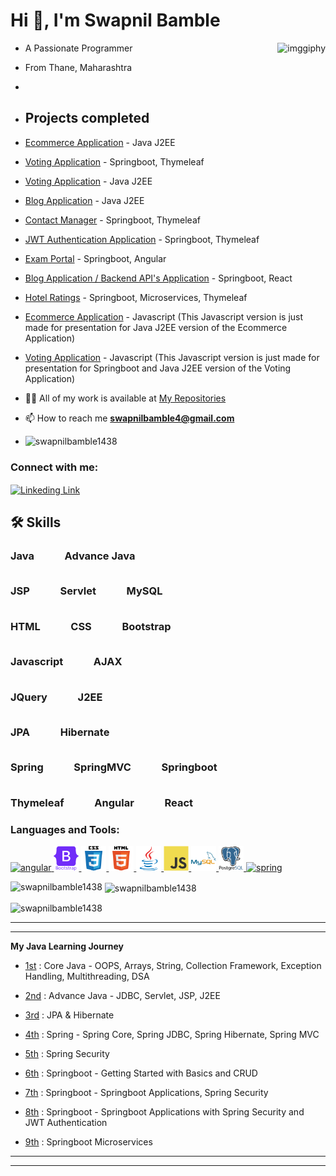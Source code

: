 

<h1>Hi 👋, I'm Swapnil Bamble</h1>                              

<img align="right"  alt="imggiphy" src="https://github.com/swapnilbamble1438/swapnilbamble1438/assets/87333390/1e27892d-7b45-49a4-88eb-0dfe6d4155a3" height="110px">

- A Passionate Programmer

- From Thane, Maharashtra

- 
- ## Projects completed 

- [Ecommerce Application](https://github.com/swapnilbamble1438/EcommerceApp) - Java J2EE

- [Voting Application](https://github.com/swapnilbamble1438/VotingApp) - Springboot, Thymeleaf

- [Voting Application](https://github.com/swapnilbamble1438/VotingAppJ2EE) - Java J2EE

- [Blog Application](https://github.com/swapnilbamble1438/GoBlog) - Java J2EE

- [Contact Manager](https://github.com/swapnilbamble1438/ContactManager) - Springboot, Thymeleaf

- [JWT Authentication Application](https://github.com/swapnilbamble1438/JWT_Authentication_with_Thymeleaf_GUI) - Springboot, Thymeleaf

-  [Exam Portal](https://github.com/swapnilbamble1438/ExamPortal) - Springboot, Angular

-  [Blog Application / Backend API's Application](https://github.com/swapnilbamble1438/BlogAppApis) - Springboot, React

- [Hotel Ratings](https://github.com/swapnilbamble1438/HotelRatings) - Springboot, Microservices, Thymeleaf

- [Ecommerce Application](https://github.com/swapnilbamble1438/EcommerceApplication) - Javascript (This Javascript version is just made for presentation for Java J2EE version of the Ecommerce Application)

- [Voting Application](https://github.com/swapnilbamble1438/VotingApplication) - Javascript (This Javascript version is just made for presentation for Springboot and Java J2EE version of the Voting Application)


- 👨‍💻 All of my work is available at [My Repositories](https://github.com/swapnilbamble1438?tab=repositories)

- 📫 How to reach me **swapnilbamble4@gmail.com**

- <p align="left"> <img src="https://komarev.com/ghpvc/?username=swapnilbamble1438&label=Profile%20views&color=0e75b6&style=flat" alt="swapnilbamble1438" /> </p>


<h3 align="left">Connect with me:</h3>
<p align="left">
<a href="https://www.linkedin.com/in/swapnil-bamble-1439951ab/" target="blank"><img align="center" src="https://raw.githubusercontent.com/rahuldkjain/github-profile-readme-generator/master/src/images/icons/Social/linked-in-alt.svg" alt="Linkeding Link" height="30" width="40" /></a>
</p>

## 🛠 Skills

<h3>  
Java &ensp;&ensp;&ensp;&ensp;&ensp; Advance Java <br><br>
  
JSP &ensp;&ensp;&ensp;&ensp;&ensp; Servlet &ensp;&ensp;&ensp;&ensp;&ensp; MySQL  <br><br> 

HTML &ensp;&ensp;&ensp;&ensp;&ensp; CSS &ensp;&ensp;&ensp;&ensp;&ensp; Bootstrap <br><br>

Javascript &ensp;&ensp;&ensp;&ensp;&ensp; AJAX  <br><br> 

JQuery &ensp;&ensp;&ensp;&ensp;&ensp; J2EE  <br><br> 

JPA &ensp;&ensp;&ensp;&ensp;&ensp; Hibernate <br><br>

Spring &ensp;&ensp;&ensp;&ensp;&ensp; SpringMVC &ensp;&ensp;&ensp;&ensp;&ensp; Springboot <br><br>

Thymeleaf  &ensp;&ensp;&ensp;&ensp;&ensp; Angular &ensp;&ensp;&ensp;&ensp;&ensp; React
</h3>


<h3 align="left">Languages and Tools:</h3>
<p align="left"> <a href="https://angular.io" target="_blank" rel="noreferrer"> <img src="https://angular.io/assets/images/logos/angular/angular.svg" alt="angular" width="40" height="40"/> </a> <a href="https://getbootstrap.com" target="_blank" rel="noreferrer"> <img src="https://raw.githubusercontent.com/devicons/devicon/master/icons/bootstrap/bootstrap-plain-wordmark.svg" alt="bootstrap" width="40" height="40"/> </a> <a href="https://www.w3schools.com/css/" target="_blank" rel="noreferrer"> <img src="https://raw.githubusercontent.com/devicons/devicon/master/icons/css3/css3-original-wordmark.svg" alt="css3" width="40" height="40"/> </a> <a href="https://www.w3.org/html/" target="_blank" rel="noreferrer"> <img src="https://raw.githubusercontent.com/devicons/devicon/master/icons/html5/html5-original-wordmark.svg" alt="html5" width="40" height="40"/> </a> <a href="https://www.java.com" target="_blank" rel="noreferrer"> <img src="https://raw.githubusercontent.com/devicons/devicon/master/icons/java/java-original.svg" alt="java" width="40" height="40"/> </a> <a href="https://developer.mozilla.org/en-US/docs/Web/JavaScript" target="_blank" rel="noreferrer"> <img src="https://raw.githubusercontent.com/devicons/devicon/master/icons/javascript/javascript-original.svg" alt="javascript" width="40" height="40"/> </a> <a href="https://www.mysql.com/" target="_blank" rel="noreferrer"> <img src="https://raw.githubusercontent.com/devicons/devicon/master/icons/mysql/mysql-original-wordmark.svg" alt="mysql" width="40" height="40"/> </a> <a href="https://www.postgresql.org" target="_blank" rel="noreferrer"> <img src="https://raw.githubusercontent.com/devicons/devicon/master/icons/postgresql/postgresql-original-wordmark.svg" alt="postgresql" width="40" height="40"/> </a> <a href="https://spring.io/" target="_blank" rel="noreferrer"> <img src="https://www.vectorlogo.zone/logos/springio/springio-icon.svg" alt="spring" width="40" height="40"/> </a> </p>

<p><img align="left" src="https://github-readme-stats.vercel.app/api/top-langs?username=swapnilbamble1438&show_icons=true&locale=en&layout=compact" alt="swapnilbamble1438" /></p>

<p>&nbsp;<img align="center" src="https://github-readme-stats.vercel.app/api?username=swapnilbamble1438&show_icons=true&locale=en" alt="swapnilbamble1438" /></p>

<p><img align="center" src="https://github-readme-streak-stats.herokuapp.com/?user=swapnilbamble1438&" alt="swapnilbamble1438" /></p>

<hr><hr>
<b> My Java Learning Journey </b>

- [1st](https://github.com/swapnilbamble1438/My_Java_Learning_Journey-1) : Core Java - OOPS, Arrays, String, Collection Framework, Exception Handling, Multithreading, DSA

- [2nd](https://github.com/swapnilbamble1438/My_Java_Learning_Journey-2) : Advance Java - JDBC, Servlet, JSP, J2EE

- [3rd](https://github.com/swapnilbamble1438/My_Java_Learning_Journey-3) : JPA & Hibernate

- [4th](https://github.com/swapnilbamble1438/My_Java_Learning_Journey-4) : Spring - Spring Core, Spring JDBC, Spring Hibernate, Spring MVC

-  [5th](https://github.com/swapnilbamble1438/My_Java_Learning_Journey-5) : Spring Security

-  [6th](https://github.com/swapnilbamble1438/My_Java_Learning_Journey-6) : Springboot - Getting Started with Basics and CRUD

-  [7th](https://github.com/swapnilbamble1438/My_Java_Learning_Journey-7) : Springboot - Springboot Applications, Spring Security

-  [8th](https://github.com/swapnilbamble1438/My_Java_Learning_Journey-8) : Springboot - Springboot Applications with Spring Security and JWT Authentication

-  [9th](https://github.com/swapnilbamble1438/My_Java_Learning_Journey-9) : Springboot Microservices  



<hr><hr>
